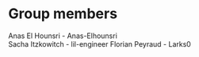 # Group members
Anas El Hounsri - Anas-Elhounsri\
Sacha Itzkowitch - lil-engineer
Florian Peyraud - Larks0
